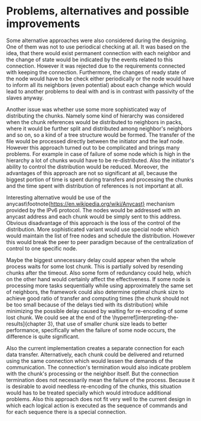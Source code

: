 # Problems, alternatives and possible improvements
Some alternative approaches were also considered during the designing. One of them was not to use periodical checking at all. It was based on the idea, that there would exist permanent connection with each neighbor and the change of state would be indicated by the events related to this connection. However it was rejected due to the requirements connected with keeping the connection. Furthermore, the changes of ready state of the node would have to be check either periodically or the node would have to inform all its neighbors (even potential) about each change which would lead to another problems to deal with and is in contrast with passivity of the slaves anyway.

Another issue was whether use some more sophisticated way of distributing the chunks. Namely some kind of hierarchy was considered when the chunk references would be distributed to neighbors in packs, where it would be further split and distributed among neighbor's neighbors and so on, so a kind of a tree structure would be formed. The transfer of the file would be processed directly between the initiator and the leaf node. However this approach turned out to be complicated and brings many problems. For example in case of failure of some node which is high in the hierarchy a lot of chunks would have to be re-distributed. Also the initiator's ability to control the distribution would be reduced. Moreover, the advantages of this approach are not so significant at all, because the biggest portion of time is spent during transfers and processing the chunks and the time spent with distribution of references is not important at all.

Interesting alternative would be use of the anycast\footnote{https://en.wikipedia.org/wiki/Anycast} mechanism provided by the IPv6 protocol. The nodes would be addressed with an anycast address and each chunk would be simply sent to this address. Obvious disadvantage of this approach is the loss of the control of the distribution. More sophisticated variant would use special node which would maintain the list of free nodes and schedule the distribution. However this would break the peer to peer paradigm because of the centralization of control to one specific node.

Maybe the biggest unnecessary delay could appear when the whole process waits for some lost chunk. This is partially solved by resending chunks after the timeout. Also some form of redundancy could help, which on the other hand would certainly affect the effectiveness. If some node is processing more tasks sequentially while using approximately the same set of neighbors, the framework could also determine optimal chunk size to achieve good ratio of transfer and computing times (the chunk should not be too small because of the delays tied with its distribution) while minimizing the possible delay caused by waiting for re-encoding of some lost chunk. We could see at the end of the \hyperref[interpreting-the-results]{chapter 3}, that use of smaller chunk size leads to better performance, specifically when the failure of some node occurs, the difference is quite significant.

Also the current implementation creates a separate connection for each data transfer. Alternatively, each chunk could be delivered and returned using the same connection which would lessen the demands of the communication. The connection's termination would also indicate problem with the chunk's processing or the neighbor itself. But the connection termination does not necessarily mean the failure of the process. Because it is desirable to avoid needless re-encoding of the chunks, this situation would has to be treated specially which would introduce additional problems. Also this approach does not fit very well to the current design in which each logical action is executed as the sequence of commands and for each sequence there is a special connection.
